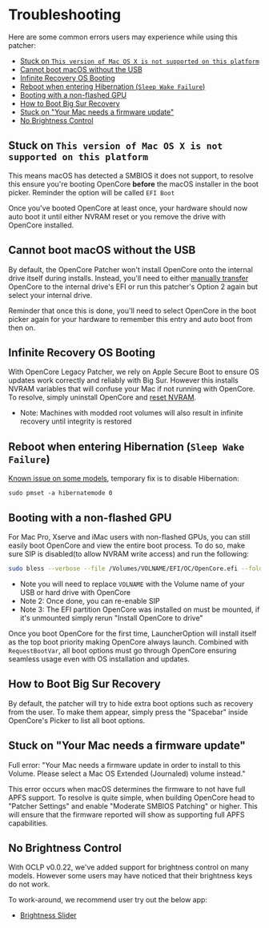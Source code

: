 # Troubleshooting

Here are some common errors users may experience while using this patcher:

* [Stuck on `This version of Mac OS X is not supported on this platform`](#stuck-on-this-version-of-mac-os-x-is-not-supported-on-this-platform)
* [Cannot boot macOS without the USB](#cannot-boot-macos-without-the-usb)
* [Infinite Recovery OS Booting](#infinite-recovery-os-reboot)
* [Reboot when entering Hibernation (`Sleep Wake Failure`)](#reboot-when-entering-hibernation-sleep-wake-failure)
* [Booting with a non-flashed GPU](#booting-with-a-non-flashed-gpu)
* [How to Boot Big Sur Recovery](#how-to-boot-big-sur-recovery)
* [Stuck on "Your Mac needs a firmware update"](#stuck-on-your-mac-needs-a-firmware-update)
* [No Brightness Control](#no-brightness-control)

## Stuck on `This version of Mac OS X is not supported on this platform`

This means macOS has detected a SMBIOS it does not support, to resolve this ensure you're booting OpenCore **before** the macOS installer in the boot picker. Reminder the option will be called `EFI Boot`

Once you've booted OpenCore at least once, your hardware should now auto boot it until either NVRAM reset or you remove the drive with OpenCore installed.

## Cannot boot macOS without the USB

By default, the OpenCore Patcher won't install OpenCore onto the internal drive itself during installs. Instead, you'll need to either [manually transfer](https://dortania.github.io/OpenCore-Post-Install/universal/oc2hdd.html) OpenCore to the internal drive's EFI or run this patcher's Option 2 again but select your internal drive.

Reminder that once this is done, you'll need to select OpenCore in the boot picker again for your hardware to remember this entry and auto boot from then on.

## Infinite Recovery OS Booting

With OpenCore Legacy Patcher, we rely on Apple Secure Boot to ensure OS updates work correctly and reliably with Big Sur. However this installs NVRAM variables that will confuse your Mac if not running with OpenCore. To resolve, simply uninstall OpenCore and [reset NVRAM](https://support.apple.com/en-mide/HT201255).

* Note: Machines with modded root volumes will also result in infinite recovery until integrity is restored

## Reboot when entering Hibernation (`Sleep Wake Failure`)

[Known issue on some models](https://github.com/dortania/Opencore-Legacy-Patcher/issues/72), temporary fix is to disable Hibernation:

```
sudo pmset -a hibernatemode 0
```

## Booting with a non-flashed GPU

For Mac Pro, Xserve and iMac users with non-flashed GPUs, you can still easily boot OpenCore and view the entire boot process. To do so, make sure SIP is disabled(to allow NVRAM write access) and run the following:

```sh
sudo bless --verbose --file /Volumes/VOLNAME/EFI/OC/OpenCore.efi --folder /Volumes/VOLNAME/EFI/OC --setBoot
```

* Note you will need to replace `VOLNAME` with the Volume name of your USB or hard drive with OpenCore
* Note 2: Once done, you can re-enable SIP
* Note 3: The EFI partition OpenCore was installed on must be mounted, if it's unmounted simply rerun "Install OpenCore to drive"

Once you boot OpenCore for the first time, LauncherOption will install itself as the top boot priority making OpenCore always launch. Combined with `RequestBootVar`, all boot options must go through OpenCore ensuring seamless usage even with OS installation and updates.

## How to Boot Big Sur Recovery

By default, the patcher will try to hide extra boot options such as recovery from the user. To make them appear, simply press the "Spacebar" inside OpenCore's Picker to list all boot options.

## Stuck on "Your Mac needs a firmware update"

Full error: "Your Mac needs a firmware update in order to install to this Volume. Please select a Mac OS Extended (Journaled) volume instead."

This error occurs when macOS determines the firmware to not have full APFS support. To resolve is quite simple, when building OpenCore head to "Patcher Settings" and enable "Moderate SMBIOS Patching" or higher. This will ensure that the firmware reported will show as supporting full APFS capabilities.

## No Brightness Control

With OCLP v0.0.22, we've added support for brightness control on many models. However some users may have noticed that their brightness keys do not work.

To work-around, we recommend user try out the below app:

* [Brightness Slider](https://actproductions.net/free-apps/brightness-slider/)
